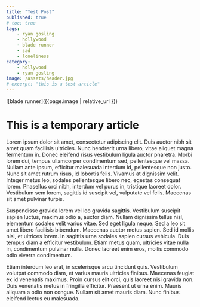 ```yaml
---
title: "Test Post"
published: true
# toc: true
tags: 
    - ryan gosling
    - hollywood
    - blade runner
    - sad
    - loneliness
category: 
    - hollywood
    - ryan gosling
image: /assets/header.jpg
# excerpt: "this is a test article"
---
```


![blade runner]({{page.image | relative_url }})
# This is a temporary article


Lorem ipsum dolor sit amet, consectetur adipiscing elit. Duis auctor nibh sit amet quam facilisis ultricies. Nunc hendrerit urna libero, vitae aliquet magna fermentum in. Donec eleifend risus vestibulum ligula auctor pharetra. Morbi lorem dui, tempus ullamcorper condimentum sed, pellentesque vel massa. Nullam ante ipsum, efficitur malesuada interdum id, pellentesque non justo. Nunc sit amet rutrum risus, id lobortis felis. Vivamus at dignissim velit. Integer metus leo, sodales pellentesque libero nec, egestas consequat lorem. Phasellus orci nibh, interdum vel purus in, tristique laoreet dolor. Vestibulum sem lorem, sagittis id suscipit vel, vulputate vel felis. Maecenas sit amet pulvinar turpis.

Suspendisse gravida lorem vel leo gravida sagittis. Vestibulum suscipit sapien luctus, maximus odio a, auctor diam. Nullam dignissim tellus nisl, elementum sodales velit varius vitae. Sed eget ligula neque. Sed a leo sit amet libero facilisis bibendum. Maecenas auctor metus sapien. Sed id mollis nisl, et ultrices lorem. In sagittis urna sodales sapien cursus vehicula. Duis tempus diam a efficitur vestibulum. Etiam metus quam, ultricies vitae nulla in, condimentum pulvinar nulla. Donec laoreet enim eros, mollis commodo odio viverra condimentum.

Etiam interdum leo erat, in scelerisque arcu tincidunt quis. Vestibulum volutpat commodo diam, et varius mauris ultricies finibus. Maecenas feugiat ex id venenatis maximus. Proin cursus elit orci, quis laoreet nisi gravida non. Duis venenatis metus in fringilla efficitur. Praesent ut urna enim. Mauris aliquam a odio non congue. Nullam sit amet mauris diam. Nunc finibus eleifend lectus eu malesuada.
